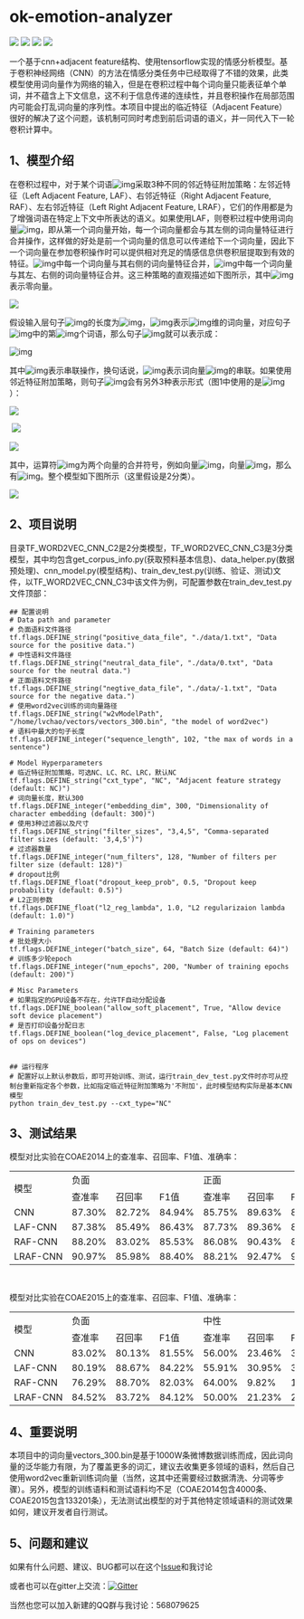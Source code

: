 # ok-emotion-analyzer
![](https://img.shields.io/badge/python-3.x-brightgreen.svg) ![](https://img.shields.io/badge/tensorflow-1.12-brightgreen.svg) ![](https://img.shields.io/badge/version-1.0.0-brightgreen.svg) ![](https://img.shields.io/badge/license-MIT-000000.svg)

一个基于cnn+adjacent feature结构、使用tensorflow实现的情感分析模型。基于卷积神经网络（CNN）的方法在情感分类任务中已经取得了不错的效果，此类模型使用词向量作为网络的输入，但是在卷积过程中每个词向量只能表征单个单词，并不蕴含上下文信息，这不利于信息传递的连续性，并且卷积操作在局部范围内可能会打乱词向量的序列性。本项目中提出的临近特征（Adjacent Feature）很好的解决了这个问题，该机制可同时考虑到前后词语的语义，并一同代入下一轮卷积计算中。



## 1、模型介绍

在卷积过程中，对于某个词语![img](https://ae01.alicdn.com/kf/Haf41e1a127584432960e18947ae592ac0.png)采取3种不同的邻近特征附加策略：左邻近特征（Left Adjacent Feature, LAF）、右邻近特征（Right Adjacent Feature, RAF）、左右邻近特征（Left Right Adjacent Feature, LRAF），它们的作用都是为了增强词语在特定上下文中所表达的语义。如果使用LAF，则卷积过程中使用词向量![img](https://ae01.alicdn.com/kf/H4d8fa23f241d4970a2e1695a9f9eee83v.png)，即从第一个词向量开始，每一个词向量都会与其左侧的词向量特征进行合并操作，这样做的好处是前一个词向量的信息可以传递给下一个词向量，因此下一个词向量在参加卷积操作时可以提供相对充足的情感信息供卷积层提取到有效的特征。![img](https://ae01.alicdn.com/kf/H7a8926a583da409ea78377ebff499defy.png)中每一个词向量与其右侧的词向量特征合并，![img](https://ae01.alicdn.com/kf/H96e11e0a9d8048dab0e119637689c027Q.png)中每一个词向量与其左、右侧的词向量特征合并。这三种策略的直观描述如下图所示，其中![img](https://ae01.alicdn.com/kf/H5f9a120c76864a70b70ba71a578a821fn.png)表示零向量。



![](https://ae01.alicdn.com/kf/H9beb2ef26ef14a0c94eeb9087c0b0a42l.png)



假设输入层句子![img](https://ae01.alicdn.com/kf/Hb480eefc9dda4359bd715fa16ba8e741n.png)的长度为![img](https://ae01.alicdn.com/kf/H73ea3d1db3a943529ccab7d412b097c1t.png)，![img](https://ae01.alicdn.com/kf/Hfcf898778114473595b7d774f4290663f.png)表示![img](https://ae01.alicdn.com/kf/Hd52894d66ad14bdfa5a0b5e58007ac14M.png)维的词向量，对应句子![img](https://ae01.alicdn.com/kf/Hb480eefc9dda4359bd715fa16ba8e741n.png)中的第![img](https://ae01.alicdn.com/kf/H88efc9fd0a6f4d3abb7527b4ebd0d548a.png)个词语，那么句子![img](https://ae01.alicdn.com/kf/Hb480eefc9dda4359bd715fa16ba8e741n.png)就可以表示成：

![img](https://ae01.alicdn.com/kf/He800529dafe44cb2aeccf0e274e554a58.png)

其中![img](https://ae01.alicdn.com/kf/Hc8f2cfe705914414a85a48e0be0b684bg.png)表示串联操作，换句话说，![img](https://ae01.alicdn.com/kf/H10222c34e9684e2dab9e69947c3fda0ah.png)表示词向量![img](https://ae01.alicdn.com/kf/H267a3172267743c2b4330c3daf2f77afz.png)的串联。如果使用邻近特征附加策略，则句子![img](https://ae01.alicdn.com/kf/Hb480eefc9dda4359bd715fa16ba8e741n.png)会有另外3种表示形式（图1中使用的是![img](https://ae01.alicdn.com/kf/Hbae37384c7124482967c3d6435c66554X.png)）：

![](https://ae01.alicdn.com/kf/Hb3792a4ba372453eb50f4dd8e0755912p.png)

​							![](https://ae01.alicdn.com/kf/H2b61a7745d0c4af286df144fa79befa7M.png)

![](https://ae01.alicdn.com/kf/H8ea7a30db9af4d6f9f33b46b6b1954bco.png)

其中，运算符![img](https://ae01.alicdn.com/kf/Hd62728527d854926b255a6d772744e2bo.png)为两个向量的合并符号，例如向量![img](https://puui.qpic.cn/fans_admin/0/3_1574395846_1571175447782/0)，向量![img](https://ae01.alicdn.com/kf/Ha9eaa17f3d9848e3a40ec4788e6643c3v.png)，那么有![img](https://ae01.alicdn.com/kf/H4dde4e4636274f2bb8668080bc15c028s.png)。整个模型如下图所示（这里假设是2分类）。



![](https://ae01.alicdn.com/kf/Hef10d96eff294000b78be3b4edc0349et.png)				



## 2、项目说明

目录TF_WORD2VEC_CNN_C2是2分类模型，TF_WORD2VEC_CNN_C3是3分类模型，其中均包含get_corpus_info.py(获取预料基本信息)、data_helper.py(数据预处理)、cnn_model.py(模型结构)、train_dev_test.py(训练、验证、测试)文件，以TF_WORD2VEC_CNN_C3中该文件为例，可配置参数在train_dev_test.py文件顶部：

```
## 配置说明
# Data path and parameter
# 负面语料文件路径
tf.flags.DEFINE_string("positive_data_file", "./data/1.txt", "Data source for the positive data.")
# 中性语料文件路径
tf.flags.DEFINE_string("neutral_data_file", "./data/0.txt", "Data source for the neutral data.")
# 正面语料文件路径
tf.flags.DEFINE_string("negtive_data_file", "./data/-1.txt", "Data source for the negative data.")
# 使用word2vec训练的词向量路径
tf.flags.DEFINE_string("w2vModelPath", "/home/lvchao/vectors/vectors_300.bin", "the model of word2vec")
# 语料中最大的句子长度
tf.flags.DEFINE_integer("sequence_length", 102, "the max of words in a sentence")

# Model Hyperparameters
# 临近特征附加策略，可选NC、LC、RC、LRC，默认NC
tf.flags.DEFINE_string("cxt_type", "NC", "Adjacent feature strategy (default: NC)")
# 词向量长度，默认300
tf.flags.DEFINE_integer("embedding_dim", 300, "Dimensionality of character embedding (default: 300)")
# 使用3种过滤器以及尺寸
tf.flags.DEFINE_string("filter_sizes", "3,4,5", "Comma-separated filter sizes (default: '3,4,5')")
# 过滤器数量
tf.flags.DEFINE_integer("num_filters", 128, "Number of filters per filter size (default: 128)")
# dropout比例
tf.flags.DEFINE_float("dropout_keep_prob", 0.5, "Dropout keep probability (default: 0.5)")
# L2正则参数
tf.flags.DEFINE_float("l2_reg_lambda", 1.0, "L2 regularizaion lambda (default: 1.0)")

# Training parameters
# 批处理大小
tf.flags.DEFINE_integer("batch_size", 64, "Batch Size (default: 64)")
# 训练多少轮epoch
tf.flags.DEFINE_integer("num_epochs", 200, "Number of training epochs (default: 200)")

# Misc Parameters
# 如果指定的GPU设备不存在，允许TF自动分配设备
tf.flags.DEFINE_boolean("allow_soft_placement", True, "Allow device soft device placement")
# 是否打印设备分配日志
tf.flags.DEFINE_boolean("log_device_placement", False, "Log placement of ops on devices")


## 运行程序
# 配置好以上默认参数后，即可开始训练、测试，运行train_dev_test.py文件时亦可从控制台重新指定各个参数，比如指定临近特征附加策略为'不附加'，此时模型结构实际是基本CNN模型
python train_dev_test.py --cxt_type="NC"
```



## 3、测试结果

模型对比实验在COAE2014上的查准率、召回率、F1值、准确率：

<table style="width:100%;"><tr ><td  valign=center  nowrap  rowspan=2   >模型</td><td   valign=center  nowrap  colspan=3   >负面</td><td   valign=center  nowrap  colspan=3   >正面</td><td   valign=center  nowrap  rowspan=2   >准确率</td></tr><tr  ><td   valign=center  nowrap   >查准率</td><td   valign=center  nowrap   >召回率</td><td   valign=center  nowrap   >F1<font face="华文中宋" >值</font></td><td   valign=center  nowrap   >查准率</td><td   valign=center  nowrap   >召回率</td><td   valign=center  nowrap   >F1<font face="华文中宋" >值</font></td></tr><tr  ><td  valign=center  nowrap   >CNN</td><td   valign=center  nowrap   >87.30%</td><td   valign=center  nowrap   >82.72%</td><td   valign=center  nowrap   >84.94%</td><td   valign=center  nowrap   >85.75%</td><td   valign=center  nowrap   >89.63%</td><td   valign=center  nowrap   >87.65%</td><td   valign=center  nowrap   >86.43%</td></tr><tr  ><td  valign=center  nowrap   >LAF-CNN</td><td   valign=center  nowrap   >87.38%</td><td   valign=center  nowrap   >85.49%</td><td   valign=center  nowrap   >86.43%</td><td   valign=center  nowrap   >87.73%</td><td   valign=center  nowrap   >89.36%</td><td   valign=center  nowrap   >88.54%</td><td   valign=center  nowrap   >87.57%</td></tr><tr  ><td  valign=center  nowrap   >RAF-CNN</td><td   valign=center  nowrap   >88.20%</td><td   valign=center  nowrap   >83.02%</td><td   valign=center  nowrap   >85.53%</td><td   valign=center  nowrap   >86.08%</td><td   valign=center  nowrap   >90.43%</td><td   valign=center  nowrap   >88.20%</td><td   valign=center  nowrap   >87.00%</td></tr><tr  ><td  valign=center  nowrap   >LRAF-CNN</td><td   valign=center  nowrap   >90.97%</td><td   valign=center  nowrap   >85.98%</td><td   valign=center  nowrap   >88.40%</td><td   valign=center  nowrap   >88.21%</td><td   valign=center  nowrap   >92.47%</td><td   valign=center  nowrap   >90.29%</td><td   valign=center  nowrap   >89.43%</td></tr></table>					
​													

模型对比实验在COAE2015上的查准率、召回率、F1值、准确率：

<table style="width:100%;"><tr  ><td   valign=center  nowrap  rowspan=2   >模型</td><td   valign=center  nowrap  colspan=3   >负面</td><td   valign=center  nowrap  colspan=3   >中性</td><td   valign=center  nowrap  colspan=3   >正面</td><td   valign=center  nowrap  rowspan=2   >准确率</td></tr><tr  ><td   valign=center  nowrap   >查准率</td><td   valign=center  nowrap   >召回率</td><td   valign=center  nowrap   >F1<font face="华文中宋" >值</font></td><td   valign=center  nowrap   >查准率</td><td   valign=center  nowrap   >召回率</td><td   valign=center  nowrap   >F1<font face="华文中宋" >值</font></td><td   valign=center  nowrap   >查准率</td><td   valign=center  nowrap   >召回率</td><td   valign=center  nowrap   >F1<font face="华文中宋" >值</font></td></tr><tr  ><td   valign=center  nowrap   >CNN</td><td   valign=center  nowrap   >83.02%</td><td   valign=center  nowrap   >80.13%</td><td   valign=center  nowrap   >81.55%</td><td   valign=center  nowrap   >56.00%</td><td   valign=center  nowrap   >23.46%</td><td   valign=center  nowrap   >33.07%</td><td   valign=center  nowrap   >85.64%</td><td   valign=center  nowrap   >94.32%</td><td   valign=center  nowrap   >89.77%</td><td   valign=center  nowrap   >83.78%</td></tr><tr  ><td   valign=center  nowrap   >LAF-CNN</td><td   valign=center  nowrap   >80.19%</td><td   valign=center  nowrap   >88.67%</td><td   valign=center  nowrap   >84.22%</td><td   valign=center  nowrap   >55.91%</td><td   valign=center  nowrap   >30.95%</td><td   valign=center  nowrap   >39.85%</td><td   valign=center  nowrap   >90.83%</td><td   valign=center  nowrap   >91.29%</td><td   valign=center  nowrap   >91.06%</td><td   valign=center  nowrap   >85.41%</td></tr><tr  ><td   valign=center  nowrap   >RAF-CNN</td><td   valign=center  nowrap   >76.29%</td><td   valign=center  nowrap   >88.70%</td><td   valign=center  nowrap   >82.03%</td><td   valign=center  nowrap   >64.00%</td><td   valign=center  nowrap   >9.82%</td><td   valign=center  nowrap   >17.02%</td><td   valign=center  nowrap   >89.71%</td><td   valign=center  nowrap   >92.75%</td><td   valign=center  nowrap   >91.20%</td><td   valign=center  nowrap   >84.87%</td></tr><tr  ><td   valign=center  nowrap   >LRAF-CNN</td><td   valign=center  nowrap   >84.52%</td><td   valign=center  nowrap   >83.72%</td><td   valign=center  nowrap   >84.12%</td><td   valign=center  nowrap   >50.00%</td><td   valign=center  nowrap   >21.23%</td><td   valign=center  nowrap   >29.81%</td><td   valign=center  nowrap   >87.80%</td><td   valign=center  nowrap   >94.23%</td><td   valign=center  nowrap   >90.90%</td><td   valign=center  nowrap   >85.61%</td></tr></table>


## 4、重要说明

本项目中的词向量vectors_300.bin是基于1000W条微博数据训练而成，因此词向量的泛华能力有限，为了覆盖更多的词汇，建议去收集更多领域的语料，然后自己使用word2vec重新训练词向量（当然，这其中还需要经过数据清洗、分词等步骤）。另外，模型的训练语料和测试语料均不足（COAE2014包含4000条、COAE2015包含133201条），无法测试出模型的对于其他特定领域语料的测试效果如何，建议开发者自行测试。



## 5、问题和建议

如果有什么问题、建议、BUG都可以在这个[Issue](https://github.com/9038/ok-emotion-analyzer/issues/1)和我讨论

或者也可以在gitter上交流：[![Gitter](https://badges.gitter.im/superman-projects/ok-emotion-analyzer.svg)](https://gitter.im/superman-projects/ok-emotion-analyzer?utm_source=badge&utm_medium=badge&utm_campaign=pr-badge)

当然也您可以加入新建的QQ群与我讨论：568079625